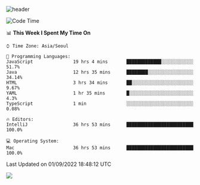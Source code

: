 ![header](https://capsule-render.vercel.app/api?type=Egg&color=timeAuto&height=300&section=header&text=PoPo&fontSize=90&animation=fadeIn)

  <!--START_SECTION:waka-->
![Code Time](http://img.shields.io/badge/Code%20Time-74%20hrs%2018%20mins-blue)

📊 **This Week I Spent My Time On** 

```text
⌚︎ Time Zone: Asia/Seoul

💬 Programming Languages: 
JavaScript               19 hrs 4 mins       █████████████░░░░░░░░░░░░   51.7% 
Java                     12 hrs 35 mins      ████████░░░░░░░░░░░░░░░░░   34.14% 
HTML                     3 hrs 34 mins       ██░░░░░░░░░░░░░░░░░░░░░░░   9.67% 
YAML                     1 hr 35 mins        █░░░░░░░░░░░░░░░░░░░░░░░░   4.3% 
TypeScript               1 min               ░░░░░░░░░░░░░░░░░░░░░░░░░   0.08%

🔥 Editors: 
IntelliJ                 36 hrs 53 mins      █████████████████████████   100.0%

💻 Operating System: 
Mac                      36 hrs 53 mins      █████████████████████████   100.0%

```


 Last Updated on 01/09/2022 18:48:12 UTC
<!--END_SECTION:waka-->



<img src="https://capsule-render.vercel.app/api?type=Egg&color=timeAuto&height=300&section=footer&text=PoPo&fontSize=90&animation=fadeIn&reversal=true" />
